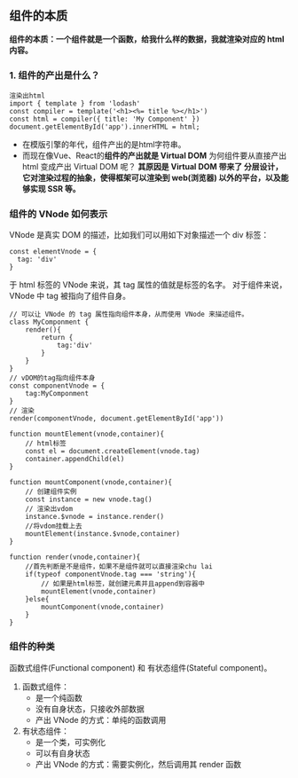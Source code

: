 ## 组件的本质
**组件的本质：一个组件就是一个函数，给我什么样的数据，我就渲染对应的 html 内容。**

### 1. 组件的产出是什么？

```
渲染出html
import { template } from 'lodash'
const compiler = template('<h1><%= title %></h1>')
const html = compiler({ title: 'My Component' })
document.getElementById('app').innerHTML = html;

```
* 在模版引擎的年代，组件产出的是html字符串。
* 而现在像Vue、React的**组件的产出就是 Virtual DOM**
为何组件要从直接产出 html 变成产出 Virtual DOM 呢？
**其原因是 Virtual DOM 带来了 分层设计，它对渲染过程的抽象，使得框架可以渲染到 web(浏览器) 以外的平台，以及能够实现 SSR 等。**



### 组件的 VNode 如何表示
VNode 是真实 DOM 的描述，比如我们可以用如下对象描述一个 div 标签：
```
const elementVnode = {
  tag: 'div'
}
```


于 html 标签的 VNode 来说，其 tag 属性的值就是标签的名字。
对于组件来说，VNode 中 tag 被指向了组件自身。

```
// 可以让 VNode 的 tag 属性指向组件本身，从而使用 VNode 来描述组件。
class MyComponment {
    render(){
        return {
            tag:'div'
        }
    }
}
// vDOM的tag指向组件本身
const componentVnode = {
    tag:MyComponment
}
// 渲染
render(componentVnode, document.getElementById('app'))

function mountElement(vnode,container){
    // html标签
    const el = document.createElement(vnode.tag)
    container.appendChild(el)
}

function mountComponent(vnode,container){
    // 创建组件实例
    const instance = new vnode.tag()
    // 渲染出vdom
    instance.$vnode = instance.render()
    //将vdom挂载上去
    mountElement(instance.$vnode,container)
}

function render(vnode,container){
    //首先判断是不是组件，如果不是组件就可以直接渲染chu lai
    if(typeof componentVnode.tag === 'string'){
        // 如果是html标签，就创建元素并且append到容器中
        mountElement(vnode,container)
    }else{
        mountComponent(vnode,container)
    }
}

```

### 组件的种类
函数式组件(Functional component) 和 有状态组件(Stateful component)。
1. 函数式组件：
   - 是一个纯函数
   - 没有自身状态，只接收外部数据
   - 产出 VNode 的方式：单纯的函数调用
2. 有状态组件：
   - 是一个类，可实例化
   - 可以有自身状态
   - 产出 VNode 的方式：需要实例化，然后调用其 render 函数

